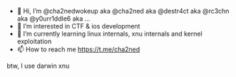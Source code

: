 - 👋 Hi, I’m @cha2nedwokeup aka @cha2ned aka @destr4ct aka @rc3chn aka @y0urr1ddle6 aka ...
- 👀 I’m interested in CTF & ios development
- 🌱 I’m currently learning linux internals, xnu internals and kernel exploitation
- 📫 How to reach me https://t.me/cha2ned 

btw, I use darwin xnu
